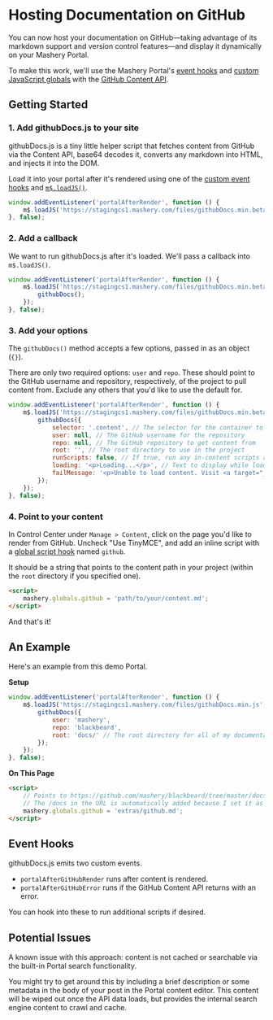 # Hosting Documentation on GitHub

You can now host your documentation on GitHub&mdash;taking advantage of its markdown support and version control features&mdash;and display it dynamically on your Mashery Portal.

To make this work, we'll use the Mashery Portal's [event hooks](/docs/read/customizing_your_portal/mashery_portal_2_documentation/Event_Hooks) and [custom JavaScript globals](/docs/read/customizing_your_portal/mashery_portal_2_documentation/Style_and_Script_Hooks#custom-globals) with the [GitHub Content API](https://developer.github.com/v3/repos/contents/).

## Getting Started

### 1. Add githubDocs.js to your site

githubDocs.js is a tiny little helper script that fetches content from GitHub via the Content API, base64 decodes it, converts any markdown into HTML, and injects it into the DOM.

Load it into your portal after it's rendered using one of the [custom event hooks](/docs/read/customizing_your_portal/mashery_portal_2_documentation/Event_Hooks) and [`m$.loadJS()`](/docs/read/customizing_your_portal/mashery_portal_2_documentation/JavaScript_API#loadjs).

```js
window.addEventListener('portalAfterRender', function () {
	m$.loadJS('https://stagingcs1.mashery.com/files/githubDocs.min.beta.js');
}, false);
```

### 2. Add a callback

We want to run githubDocs.js after it's loaded. We'll pass a callback into `m$.loadJS()`.

```js
window.addEventListener('portalAfterRender', function () {
	m$.loadJS('https://stagingcs1.mashery.com/files/githubDocs.min.beta.js', function () {
		githubDocs();
	});
}, false);
```

### 3. Add your options

The `githubDocs()` method accepts a few options, passed in as an object (`{}`).

There are only two required options: `user` and `repo`. These should point to the GitHub username and repository, respectively, of the project to pull content from. Exclude any others that you'd like to use the default for.

```js
window.addEventListener('portalAfterRender', function () {
	m$.loadJS('https://stagingcs1.mashery.com/files/githubDocs.min.beta.js', function () {
		githubDocs({
			selector: '.content', // The selector for the container to render the content in
			user: null, // The GitHub username for the repository
			repo: null, // The GitHub repository to get content from
			root: '', // The root directory to use in the project
			runScripts: false, // If true, run any in-content scripts after loading the content
			loading: '<p>Loading...</p>', // Text to display while loading content from GitHub
			failMessage: '<p>Unable to load content. Visit <a target="_blank" href="https://github.com/mashery/blackbeard/tree/master/docs/' + mashery.globals.github + '">https://github.com/mashery/blackbeard/tree/master/docs/' + mashery.globals.github + '</a> to view the documentation.</p>' // Text to display if the GitHub API returns an error
		});
	});
}, false);
```

### 4. Point to your content

In Control Center under `Manage > Content`, click on the page you'd like to render from GitHub. Uncheck "Use TinyMCE", and add an inline script with a [global script hook](/docs/read/customizing_your_portal/mashery_portal_2_documentation/Style_and_Script_Hooks) named `github`.

It should be a string that points to the content path in your project (within the `root` directory if you specified one).

```html
<script>
	mashery.globals.github = 'path/to/your/content.md';
</script>
```

And that's it!

## An Example

Here's an example from this demo Portal.

**Setup**

```js
window.addEventListener('portalAfterRender', function () {
	m$.loadJS('https://stagingcs1.mashery.com/files/githubDocs.min.js', function () {
		githubDocs({
			user: 'mashery',
			repo: 'blackbeard',
			root: 'docs/' // The root directory for all of my documentation
		});
	});
}, false);
```

**On This Page**

```html
<script>
	// Points to https://github.com/mashery/blackbeard/tree/master/docs/extras/github.md
	// The /docs in the URL is automatically added because I set it as my root for the project
	mashery.globals.github = 'extras/github.md';
</script>
```

## Event Hooks

githubDocs.js emits two custom events.

- `portalAfterGitHubRender` runs after content is rendered.
- `portalAfterGitHubError` runs if the GitHub Content API returns with an error.

You can hook into these to run additional scripts if desired.


## Potential Issues

A known issue with this approach: content is not cached or searchable via the built-in Portal search functionality.

You might try to get around this by including a brief description or some metadata in the body of your post in the Portal content editor. This content will be wiped out once the API data loads, but provides the internal search engine content to crawl and cache.